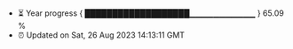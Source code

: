 - ⏳ Year progress { ███████████████████▁▁▁▁▁▁▁▁▁▁▁ } 65.09 %
- ⏰ Updated on Sat, 26 Aug 2023 14:13:11 GMT

